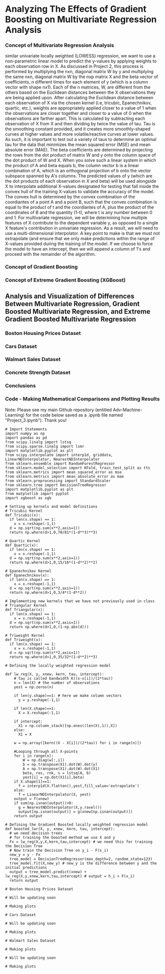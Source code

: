 # Analyzing The Effects of Gradient Boosting on Multivariate Regression Analysis

### Concept of Multivariate Regression Analysis
similar univariate locally weighted (LOWESS) regression, we want to use a non-parametric linear model to predict the y-values by applying weights to each observation row in X.  As discussed in Project 2, this process is performed by multiplying the nxn, diagonal matrix W by y and multiplying the same nxn, diagonal matrix W by the nxp matrix X and the beta vector of coefficients, n different times for each element of y (which is a column vector with shape nx1).  Each of the n matrices, W, are different from the others based on the Euclidean distances between the X observations they are being applied upon.  After calculating the Euclidean distance between each observation of X via the chosen kernel (i.e, tricubic, Epanechnikov, quartic, etc.), weights are appropriately applied closer to a value of 1 when the observations are closer together and closer to a value of 0 when the observations are farther apart.  This is calculated by subtracting each observation of X from X and then dividing by twice the value of tau.  Tau is the smoothing constant provided, and it creates more smoothly-shaped curves at higher values and more volatile/reactive curves at lower values.  As such, it is important to test out a variety of taus to determine an optimal tau for the data that minimizes the mean squared error (MSE) and mean absolute error (MAE).  The beta coefficients are determined by projecting the rows from the dot product of matrix W and y onto the column space of the dot product of W and X.  When you solve such a linear system in which the product of A and beta equals b, the column vector b is a linear combination of A, which is an orthogonal projection of b onto the vector subspace spanned by A's columns. The predicted values of y (which are the dot products of each observation in X and beta) will be used alongside X to interpolate additional X-values designated for testing that fall inside the convex hull of the training X-values to validate the accuracy of the model.  The convex hull is determined by the convex combination of the coordiantes of a point A and a point B, such that the convex combination is equal to the product of t and the coordiantes of A, plus the product of the coordinates of B and the quantity (1-t), where t is any number between 0 and 1.  For multivariate regression, we will be determining how multiple features of X contribute to the dependent variable y, as opposed to a single X feature's contribution in univariate regression.  As a result, we will need to use a multi-dimensional interpolator.  A key point to make is that we must not extrapolate (and ensure that we only make predictions  within the range of X-values provided during the training of the model.  If we choose to force the model to have an intercept, then we will append a column of 1's and proceed with the remainder of the algorithm.

### Concept of Gradient Boosting


### Concept of Extreme Gradient Boosting (XGBoost)


## Analysis and Visualization of Differences Between Multivariate Regression, Gradient Boosted Multivariate Regression, and Extreme Gradient Boosted Multivariate Regression

### Boston Housing Prices Dataset


### Cars Dataset


### Walmart Sales Dataset


### Concrete Strength Dataset


### Conclusions


### Code - Making Mathematical Comparisons and Plotting Results

Note: Please see my main Github repository (entitled Adv-Machine-Learning) for the code below saved as a .ipynb file named "Project_3.ipynb"). Thank you!

```
# Import Statements
import numpy as np
import pandas as pd
from scipy.linalg import lstsq
from scipy.sparse.linalg import lsmr
import matplotlib.pyplot as plt
from scipy.interpolate import interp1d, griddata, LinearNDInterpolator, NearestNDInterpolator
from sklearn.ensemble import RandomForestRegressor
from sklearn.model_selection import KFold, train_test_split as tts
from sklearn.metrics import mean_squared_error as mse
from sklearn.metrics import mean_absolute_error as mae
from sklearn.preprocessing import StandardScaler
from sklearn.tree import DecisionTreeRegressor
import matplotlib.pyplot as plt
from matplotlib import pyplot
import xgboost as xgb

# Setting up kernels and model definitions
# Tricubic Kernel
def Tricubic(x):
  if len(x.shape) == 1:
    x = x.reshape(-1,1)
  d = np.sqrt(np.sum(x**2,axis=1))
  return np.where(d>1,0,70/81*(1-d**3)**3)

# Quartic Kernel
def Quartic(x):
  if len(x.shape) == 1:
    x = x.reshape(-1,1)
  d = np.sqrt(np.sum(x**2,axis=1))
  return np.where(d>1,0,15/16*(1-d**2)**2)

# Epanechnikov Kernel
def Epanechnikov(x):
  if len(x.shape) == 1:
    x = x.reshape(-1,1)
  d = np.sqrt(np.sum(x**2,axis=1))
  return np.where(d>1,0,3/4*(1-d**2)) 
  
# Implementing new kernels that we have not previously used in class
# Triangular Kernel
def Triangular(x):
  if len(x.shape) == 1:
    x = x.reshape(-1,1)
  d = np.sqrt(np.sum(x**2,axis=1))
  return np.where(d>1,0,(1-np.abs(d))) 

# Triweight Kernel
def Triweight(x):
  if len(x.shape) == 1:
    x = x.reshape(-1,1)
  d = np.sqrt(np.sum(x**2,axis=1))
  return np.where(d>1,0,35/32*(1-d**2)**3) 
  
# Defining the locally weighted regression model

def lw_reg(X, y, xnew, kern, tau, intercept):
    # tau is called bandwidth K((x-x[i])/(2*tau))
    n = len(X) # the number of observations
    yest = np.zeros(n)

    if len(y.shape)==1: # here we make column vectors
      y = y.reshape(-1,1)

    if len(X.shape)==1:
      X = X.reshape(-1,1)
    
    if intercept:
      X1 = np.column_stack([np.ones((len(X),1)),X])
    else:
      X1 = X

    w = np.array([kern((X - X[i])/(2*tau)) for i in range(n)])

    #Looping through all X-points
    for i in range(n):          
        W = np.diag(w[:,i])
        b = np.transpose(X1).dot(W).dot(y)
        A = np.transpose(X1).dot(W).dot(X1)
        beta, res, rnk, s = lstsq(A, b)
        yest[i] = np.dot(X1[i],beta)
    if X.shape[1]==1:
      f = interp1d(X.flatten(),yest,fill_value='extrapolate')
    else:
      f = LinearNDInterpolator(X, yest)
    output = f(xnew)
    if sum(np.isnan(output))>0:
      g = NearestNDInterpolator(X,y.ravel()) 
      output[np.isnan(output)] = g(xnew[np.isnan(output)])
    return output
 
# Defining the Gradient Boosted locally weighted regression model
def boosted_lwr(X, y, xnew, kern, tau, intercept):
  # we need decision trees
  # for training the boosted method we use X and y
  Fx = lw_reg(X,y,X,kern,tau,intercept) # we need this for training the Decision Tree
  # Now train the Decision Tree on y_i - F(x_i)
  new_y = y - Fx
  tree_model = DecisionTreeRegressor(max_depth=2, random_state=123)
  tree_model.fit(X,new_y) # new_y is the difference between y and the initial predictions
  output = tree_model.predict(xnew) + lw_reg(X,y,xnew,kern,tau,intercept) # output = h_i + F(x_i)
  return output 
  
# Boston Housing Prices Dataset

# Will be updating soon

# Making plots

# Cars Dataset

# Will be updating soon

# Making plots

# Walmart Sales Dataset

# Making plots

# Will be updating soon

# Making plots

```
